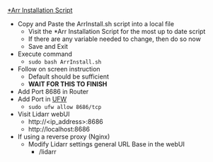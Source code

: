 [*Arr Installation Script](https://wiki.servarr.com/install-script)<br />

* Copy and Paste the ArrInstall.sh script into a local file
  * Visit the *Arr Installation Script for the most up to date script
  * If there are any variable needed to change, then do so now
  * Save and Exit
* Execute command
  * `sudo bash ArrInstall.sh`
* Follow on screen instruction
  * Default should be sufficient
  * **WAIT FOR THIS TO FINISH**
* Add Port 8686 in Router
* Add Port in [UFW](https://github.com/Cuates/ubuntuinstall/tree/main/system/ufw)
  * `sudo ufw allow 8686/tcp`
* Visit Lidarr webUI
  * http://<ip_address>:8686
  * http://localhost:8686
* If using a reverse proxy (Nginx)
  * Modify Lidarr settings general URL Base in the webUI
    * /lidarr

